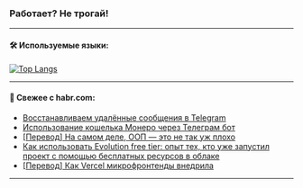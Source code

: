 ### Работает? Не трогай!

---
<!--
#### 🛠️ Technical stack:

![Java](https://img.shields.io/badge/Java-informational?logo=Oracle&style=flat&logoColor=white&color=FF4500)
![Kotlin](https://img.shields.io/badge/Kotlin-informational?logo=Kotlin&style=flat&logoColor=white&color=774D97)
![TS](https://img.shields.io/badge/TypeScript-informational?logo=typeScript&style=flat&logoColor=black&color=017acc)
![Python](https://img.shields.io/badge/Python-informational?logo=Python&style=flat&logoColor=black&color=ffdd54) <br>
![Spring](https://img.shields.io/badge/Spring-informational?logo=Spring&style=flat&logoColor=white&color=6DB33F) 
![SpringBoot](https://img.shields.io/badge/SpringBoot-informational?logo=SpringBoot&style=flat&logoColor=white&color=6DB33F)
![Nest](https://img.shields.io/badge/NestJS-informational?logo=NestJS&style=flat&logoColor=white&color=E0234E) 
![NodeJS](https://img.shields.io/badge/NodeJS-informational?logo=node.js&style=flat&logoColor=white&color=70A760)<br>
![PostgreSQL](https://img.shields.io/badge/PostgreSQL-informational?logo=PostgreSQL&style=flat&logoColor=white&color=DAA520)
![MongoDB](https://img.shields.io/badge/MongoDB-informational?logo=MongoDB&style=flat&logoColor=white&color=870000)
![Apache](https://img.shields.io/badge/Apache-informational?logo=apache&style=flat&logoColor=white&color=f74e28)

___ 
-->

#### 🛠️ Используемые языки:

[![Top Langs](https://github-readme-stats-82jvfl3w3-advtsettinggmailcoms-projects.vercel.app/api/top-langs/?username=zloylis&langs_count=10&hide_title=true&title_color=e6edf3&size_weight=0.5&count_weight=0.5&layout=compact&hide_progress=true&hide_border=true&theme=dracula)](https://github.com/zloylis)

<!---


####  :octocat:&nbsp;&nbsp; Статистика:

![GitHub stats](https://github-readme-stats-u2qms2cxw-advtsettinggmailcoms-projects.vercel.app/api?username=zloylis&show_icons=true&hide_border=true&theme=dracula&title_color=e6edf3&include_all_commits=true&count_private=true&hide_rank=false&hide_title=true&rank_icon=github)
-->
---

#### 💬 Свежее с habr.com:

<!-- BLOG-POST-LIST:START -->
- [Восстанавливаем удалённые сообщения в Telegram](https://habr.com/ru/articles/852902/?utm_source=habrahabr&utm_medium=rss&utm_campaign=852902)
- [Использование кошелька Монеро через Телеграм бот](https://habr.com/ru/articles/852890/?utm_source=habrahabr&utm_medium=rss&utm_campaign=852890)
- [[Перевод] На самом деле, ООП — это не так уж плохо](https://habr.com/ru/companies/ruvds/articles/852822/?utm_source=habrahabr&utm_medium=rss&utm_campaign=852822)
- [Как использовать Evolution free tier: опыт тех, кто уже запустил проект с помощью бесплатных ресурсов в облаке](https://habr.com/ru/companies/cloud_ru/articles/851034/?utm_source=habrahabr&utm_medium=rss&utm_campaign=851034)
- [[Перевод] Как Vercel микрофронтенды внедрила](https://habr.com/ru/articles/852816/?utm_source=habrahabr&utm_medium=rss&utm_campaign=852816)
<!-- BLOG-POST-LIST:END -->

---
